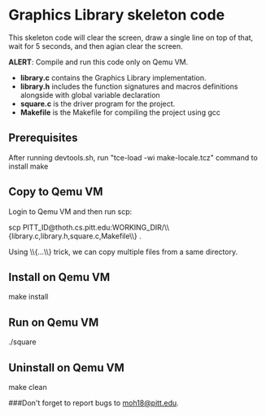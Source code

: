 # Graphics Library skeleton code
This skeleton code will clear the screen, draw a single line on top of that, wait for 5 seconds, and then agian clear the screen.
<p><b>ALERT</b>: Compile and run this code only on Qemu VM.</p>
  <ul>
  <li><b>library.c</b> contains the Graphics Library implementation.</li>
  <li><b>library.h</b> includes the function signatures  and macros definitions alongside with global variable declaration</li>
  <li><b>square.c</b> is the driver program for the project.</li>
  <li><b>Makefile</b> is the Makefile for compiling the project using gcc</li>
</ul>

## Prerequisites
<p>After running devtools.sh, run "tce-load -wi make-locale.tcz" command to install make</p>


## Copy to Qemu VM
  Login to Qemu VM and then run scp:
  <p>scp PITT_ID@thoth.cs.pitt.edu:WORKING_DIR/\\{library.c,library.h,square.c,Makefile\\} .</p>
  <p>Using \\{...\\} trick, we can copy multiple files from a same directory.</p>

## Install on Qemu VM
  make install
## Run on Qemu VM
  ./square
## Uninstall on Qemu VM
  make clean
  
###Don't forget to report bugs to moh18@pitt.edu.
